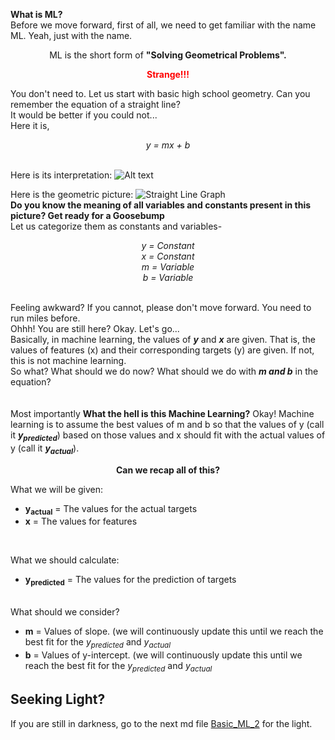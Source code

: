 **What is ML?**<br>
Before we move forward, first of all, we need to get familiar with the name ML. Yeah, just with the name. 
<br>
<p align='center'>ML is the short form of <b>"Solving Geometrical Problems".</p></b>

<b><font color='red'><p align='center'>Strange!!!</p></font></b>
  
You don't need to.
Let us start with basic high school geometry.
Can you remember the equation of a straight line? 
<br>
It would be better if you could not...
<br>
Here it is,
<i><p align='center'>y = mx + b</p></i>
<br>
Here is its interpretation:
![Alt text](https://github.com/Nasim-Ahmed71/Deep-Learning-Easy-Learn/blob/main/Introduction%20to%20ML/Images/Straight_line.png?raw=true)

Here is the geometric picture:
![Straight Line Graph](https://github.com/Nasim-Ahmed71/Deep-Learning-Easy-Learn/blob/main/Introduction%20to%20ML/Images/Straight_line1.png?raw=true)
<br>
<b>Do you know the meaning of all variables and constants present in this picture? Get ready for a Goosebump</b>
<br>
Let us categorize them as constants and variables-
<p align='center'><i>y = Constant</i><br>
<i>x = Constant</i><br>
<i>m = Variable</i><br>
<i>b = Variable</i><br></p>
<br>
Feeling awkward? If you cannot, please don't move forward. You need to run miles before.
<br>Ohhh! You are still here? Okay. Let's go...<br>
Basically, in machine learning, the values of <b><i>y</i></b> and <b><i>x</i></b> are given. That is, the values of features (x) and their corresponding targets (y) are given. If not, this is not machine learning.
<br>
So what? What should we do now? What should we do with <b><i>m and b</i></b> in the equation?<br>
<br>
<br>Most importantly <b>What the hell is this Machine Learning?</b>
Okay! Machine learning is to assume the best values of m and b so that the values of y (call it <b><i>y<sub>predicted</sub></i></b>) based on those values and x should fit with the actual values of y (call it <b><i>y<sub>actual</sub></i></b>).

<b><p align='center'>Can we recap all of this?</p></b>
What we will be given:
<br>
<ul>
  <li>
    <b>y<sub>actual</sub></b> = The values for the actual targets
  </li>
  <li>
    <b>x</b> = The values for features
  </li>
</ul>
<br>

What we should calculate:
<br>
<ul>
  <li>
    <b>y<sub>predicted</sub></b> = The values for the prediction of targets
  </li>
</ul>

<br>
What should we consider?
<ul>
  <li>
    <b>m</b> = Values of slope. (we will continuously update this until we reach the best fit for the <i>y<sub>predicted</sub></i> and <i>y<sub>actual</sub></i>
  </li>
  <li>
    <b>b</b> = Values of y-intercept. (we will continuously update this until we reach the best fit for the <i>y<sub>predicted</sub></i> and <i>y<sub>actual</sub></i>
  
  </li>
</ul>

## Seeking Light?

If you are still in darkness, go to the next md file [Basic_ML_2](https://github.com/Nasim-Ahmed71/Deep-Learning-Easy-Learn/blob/main/Introduction%20to%20ML/1.Basic%20ML/1.2.Basic_ML_2.md) for the light.
